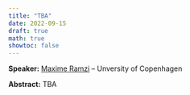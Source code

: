 ```yaml
---
title: "TBA"
date: 2022-09-15
draft: true
math: true
showtoc: false
---
```



**Speaker:** [Maxime Ramzi](https://sites.google.com/view/maxime-ramzi-en/home) – Unversity of Copenhagen

**Abstract:** TBA